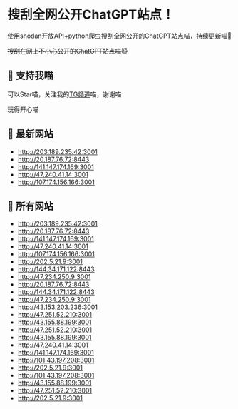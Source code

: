 # 搜刮全网公开ChatGPT站点！

使用shodan开放API+python爬虫搜刮全网公开的ChatGPT站点喵，持续更新喵🥳

~~搜刮在网上不小心公开的ChatGPT站点喵😈~~

## 🚀 支持我喵

可以Star喵，关注我的[TG频道](https://t.me/puddin_share)喵，谢谢喵

玩得开心喵

## 📖 最新网站

- http://203.189.235.42:3001
- http://20.187.76.72:8443
- http://141.147.174.169:3001
- http://47.240.41.14:3001
- http://107.174.156.166:3001


## 📖 所有网站

- http://203.189.235.42:3001
- http://20.187.76.72:8443
- http://141.147.174.169:3001
- http://47.240.41.14:3001
- http://107.174.156.166:3001
- http://202.5.21.9:3001
- http://144.34.171.122:8443
- http://47.234.250.9:3001
- http://20.187.76.72:8443
- http://144.34.171.122:8443
- http://47.234.250.9:3001
- http://43.153.203.236:3001
- http://47.251.52.210:3001
- http://43.155.88.199:3001
- http://47.251.52.210:3001
- http://43.155.88.199:3001
- http://47.240.41.14:3001
- http://141.147.174.169:3001
- http://101.43.197.208:3001
- http://202.5.21.9:3001
- http://101.43.197.208:3001
- http://43.155.88.199:3001
- http://47.251.52.210:3001
- http://202.5.21.9:3001


